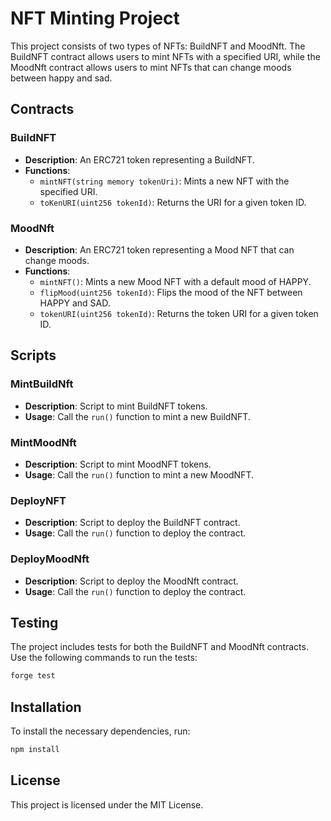 # NFT Minting Project

This project consists of two types of NFTs: BuildNFT and MoodNft. The BuildNFT contract allows users to mint NFTs with a specified URI, while the MoodNft contract allows users to mint NFTs that can change moods between happy and sad.

## Contracts

### BuildNFT

- **Description**: An ERC721 token representing a BuildNFT.
- **Functions**:
  - `mintNFT(string memory tokenUri)`: Mints a new NFT with the specified URI.
  - `toKenURI(uint256 tokenId)`: Returns the URI for a given token ID.

### MoodNft

- **Description**: An ERC721 token representing a Mood NFT that can change moods.
- **Functions**:
  - `mintNFT()`: Mints a new Mood NFT with a default mood of HAPPY.
  - `flipMood(uint256 tokenId)`: Flips the mood of the NFT between HAPPY and SAD.
  - `tokenURI(uint256 tokenId)`: Returns the token URI for a given token ID.

## Scripts

### MintBuildNft

- **Description**: Script to mint BuildNFT tokens.
- **Usage**: Call the `run()` function to mint a new BuildNFT.

### MintMoodNft

- **Description**: Script to mint MoodNFT tokens.
- **Usage**: Call the `run()` function to mint a new MoodNFT.

### DeployNFT

- **Description**: Script to deploy the BuildNFT contract.
- **Usage**: Call the `run()` function to deploy the contract.

### DeployMoodNft

- **Description**: Script to deploy the MoodNft contract.
- **Usage**: Call the `run()` function to deploy the contract.

## Testing

The project includes tests for both the BuildNFT and MoodNft contracts. Use the following commands to run the tests:

```bash
forge test
```

## Installation

To install the necessary dependencies, run:

```bash
npm install
```

## License

This project is licensed under the MIT License.
